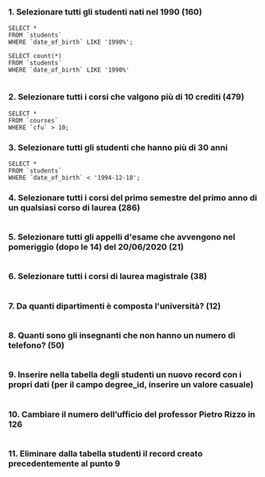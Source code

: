 ### 1. Selezionare tutti gli studenti nati nel 1990 (160)

```
SELECT *
FROM `students`
WHERE `date_of_birth` LIKE '1990%';

```

```
SELECT count(*)
FROM `students`
WHERE `date_of_birth` LIKE '1990%'


```


### 2. Selezionare tutti i corsi che valgono più di 10 crediti (479)

```
SELECT *
FROM `courses`
WHERE `cfu` > 10;

```


### 3. Selezionare tutti gli studenti che hanno più di 30 anni

```
SELECT *
FROM `students`
WHERE `date_of_birth` < '1994-12-18';

```


### 4. Selezionare tutti i corsi del primo semestre del primo anno di un qualsiasi corso di laurea (286)

```

```


### 5. Selezionare tutti gli appelli d'esame che avvengono nel pomeriggio (dopo le 14) del 20/06/2020 (21)

```

```

### 6. Selezionare tutti i corsi di laurea magistrale (38)

```

```



### 7. Da quanti dipartimenti è composta l'università? (12)

```

```


### 8. Quanti sono gli insegnanti che non hanno un numero di telefono? (50)

```

```


### 9. Inserire nella tabella degli studenti un nuovo record con i propri dati (per il campo degree_id, inserire un valore casuale)

```

```

### 10. Cambiare il numero dell’ufficio del professor Pietro Rizzo in 126

```

```


### 11. Eliminare dalla tabella studenti il record creato precedentemente al punto 9

```

```